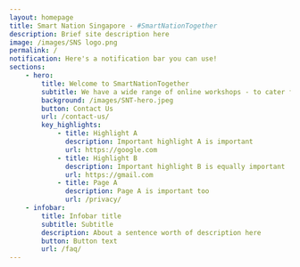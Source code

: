 ```yaml
---
layout: homepage
title: Smart Nation Singapore - #SmartNationTogether
description: Brief site description here
image: /images/SNS logo.png
permalink: /
notification: Here's a notification bar you can use!
sections:
    - hero:
        title: Welcome to SmartNationTogether
        subtitle: We have a wide range of online workshops - to cater for all ages and interests!
        background: /images/SNT-hero.jpeg
        button: Contact Us
        url: /contact-us/
        key_highlights:
            - title: Highlight A
              description: Important highlight A is important
              url: https://google.com
            - title: Highlight B
              description: Important highlight B is equally important
              url: https://gmail.com
            - title: Page A
              description: Page A is important too
              url: /privacy/
    - infobar:
        title: Infobar title
        subtitle: Subtitle
        description: About a sentence worth of description here
        button: Button text
        url: /faq/
---
```



